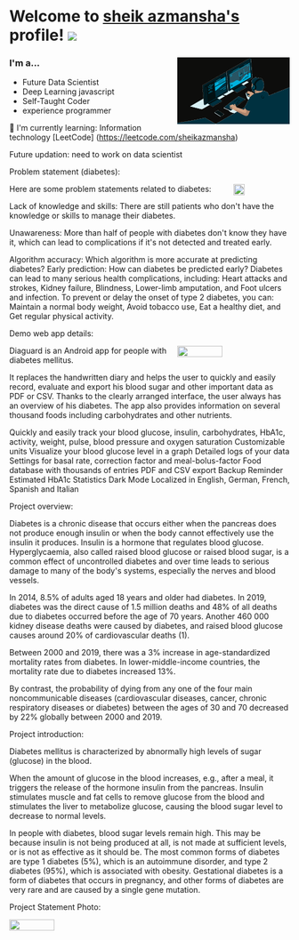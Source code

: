 # Welcome to [sheik azmansha's](https://github.com//) profile! <a href="https://github.com/sheik azmansha/"> <img src="https://media.giphy.com/media/hvRJCLFzcasrR4ia7z/giphy.gif" width="25px"></a>
 ### I'm a...   <img src="https://raw.githubusercontent.com/Potential17/Potential17/master/user%20(2).gif" height=25% width=40% align="right">
* Future Data Scientist 
* Deep Learning javascript
* Self-Taught Coder
* experience programmer


🌱 I'm currently learning: Information technology
[LeetCode] (https://leetcode.com/sheikazmansha)<br>


Future updation: need to work on data scientist



Problem statement
(diabetes):

  <img src="https://miro.medium.com/v2/resize:fit:1024/1*B8gZWOU9GTpz4ps4I7rZjQ.jpeg" height=10% width=20% align="right">
  
  
Here are some problem statements related to diabetes:

Lack of knowledge and skills: There are still patients who don't have the knowledge or skills to manage their diabetes. 

Unawareness: More than half of people with diabetes don't know they have it, which can lead to complications if it's not detected and treated early. 

Algorithm accuracy: Which algorithm is more accurate at predicting diabetes? 
Early prediction: How can diabetes be predicted early? 
Diabetes can lead to many serious health complications, including: Heart attacks and strokes, Kidney failure, Blindness, Lower-limb amputation, and Foot ulcers and infection. 
To prevent or delay the onset of type 2 diabetes, you can: Maintain a normal body weight, Avoid tobacco use, Eat a healthy diet, and Get regular physical activity. 



Demo web app details:

<img src="https://user-images.githubusercontent.com/41515202/95026749-37330280-06b1-11eb-888d-bf7bd2bc45bd.png" height=25% width=40% align="right">


Diaguard is an Android app for people with diabetes mellitus.

It replaces the handwritten diary and helps the user to quickly and easily record, evaluate and export his blood sugar and other important data as PDF or CSV. Thanks to the clearly arranged interface, the user always has an overview of his diabetes. The app also provides information on several thousand foods including carbohydrates and other nutrients.

Quickly and easily track your blood glucose, insulin, carbohydrates, HbA1c, activity, weight, pulse, blood pressure and oxygen saturation
Customizable units
Visualize your blood glucose level in a graph
Detailed logs of your data
Settings for basal rate, correction factor and meal-bolus-factor
Food database with thousands of entries
PDF and CSV export
Backup
Reminder
Estimated HbA1c
Statistics
Dark Mode
Localized in English, German, French, Spanish and Italian






Project overview:


Diabetes is a chronic disease that occurs either when the pancreas does not produce enough insulin or when the body cannot effectively use the insulin it produces. Insulin is a hormone that regulates blood glucose. Hyperglycaemia, also called raised blood glucose or raised blood sugar, is a common effect of uncontrolled diabetes and over time leads to serious damage to many of the body's systems, especially the nerves and blood vessels.

In 2014, 8.5% of adults aged 18 years and older had diabetes. In 2019, diabetes was the direct cause of 1.5 million deaths and 48% of all deaths due to diabetes occurred before the age of 70 years. Another 460 000 kidney disease deaths were caused by diabetes, and raised blood glucose causes around 20% of cardiovascular deaths (1).

Between 2000 and 2019, there was a 3% increase in age-standardized mortality rates from diabetes. In lower-middle-income countries, the mortality rate due to diabetes increased 13%.

By contrast, the probability of dying from any one of the four main noncommunicable diseases (cardiovascular diseases, cancer, chronic respiratory diseases or diabetes) between the ages of 30 and 70 decreased by 22% globally between 2000 and 2019. 




 Project introduction:
 
 
 Diabetes mellitus is characterized by abnormally high levels of sugar (glucose) in the blood.

 When the amount of glucose in the blood increases, e.g., after a meal, it triggers the release 
 of the hormone insulin from the pancreas. Insulin stimulates muscle and fat cells to remove 
 glucose from the blood and stimulates the liver to metabolize glucose, causing the blood sugar 
 level to decrease to normal levels.

 In people with diabetes, blood sugar levels remain high. This may be because insulin is not 
 being produced at all, is not made at sufficient levels, or is not as effective as it should 
 be. The most common forms of diabetes are type 1 diabetes (5%), which is an autoimmune 
 disorder, and type 2 diabetes (95%), which is associated with obesity. Gestational diabetes is 
 a form of diabetes that occurs in pregnancy, and other forms of diabetes are very rare and are 
 caused by a single gene mutation.
 
 
 
 
 
  Project Statement Photo:



<img src="https://user-images.githubusercontent.com/110838853/192419145-78730245-264d-49fb-bce6-987c05410698.png" height=15% width=40% align="left">



